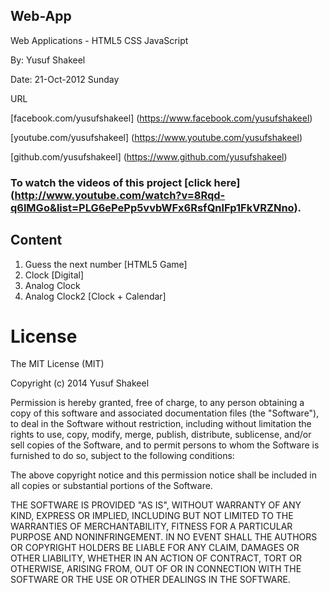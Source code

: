 Web-App
-------

Web Applications - HTML5 CSS JavaScript

By: Yusuf Shakeel

Date: 21-Oct-2012 Sunday

URL

[facebook.com/yusufshakeel] (https://www.facebook.com/yusufshakeel)

[youtube.com/yusufshakeel] (https://www.youtube.com/yusufshakeel)

[github.com/yusufshakeel] (https://www.github.com/yusufshakeel)


### To watch the videos of this project [click here] (http://www.youtube.com/watch?v=8Rqd-q6lMGo&list=PLG6ePePp5vvbWFx6RsfQnlFp1FkVRZNno).

Content
-------

1. Guess the next number [HTML5 Game]
2. Clock [Digital]
3. Analog Clock
4. Analog Clock2 [Clock + Calendar]



# License

The MIT License (MIT)

Copyright (c) 2014 Yusuf Shakeel

Permission is hereby granted, free of charge, to any person obtaining a copy of
this software and associated documentation files (the "Software"), to deal in
the Software without restriction, including without limitation the rights to
use, copy, modify, merge, publish, distribute, sublicense, and/or sell copies of
the Software, and to permit persons to whom the Software is furnished to do so,
subject to the following conditions:

The above copyright notice and this permission notice shall be included in all
copies or substantial portions of the Software.

THE SOFTWARE IS PROVIDED "AS IS", WITHOUT WARRANTY OF ANY KIND, EXPRESS OR
IMPLIED, INCLUDING BUT NOT LIMITED TO THE WARRANTIES OF MERCHANTABILITY, FITNESS
FOR A PARTICULAR PURPOSE AND NONINFRINGEMENT. IN NO EVENT SHALL THE AUTHORS OR
COPYRIGHT HOLDERS BE LIABLE FOR ANY CLAIM, DAMAGES OR OTHER LIABILITY, WHETHER
IN AN ACTION OF CONTRACT, TORT OR OTHERWISE, ARISING FROM, OUT OF OR IN
CONNECTION WITH THE SOFTWARE OR THE USE OR OTHER DEALINGS IN THE SOFTWARE.
